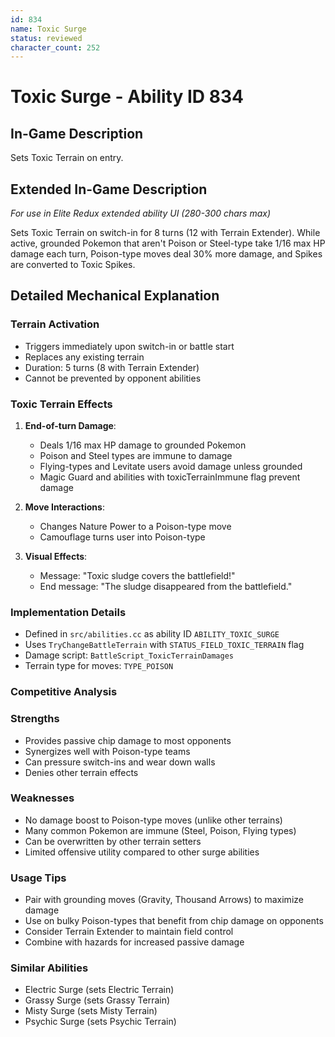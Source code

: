 ```yaml
---
id: 834
name: Toxic Surge
status: reviewed
character_count: 252
---
```


# Toxic Surge - Ability ID 834

## In-Game Description
Sets Toxic Terrain on entry.

## Extended In-Game Description
*For use in Elite Redux extended ability UI (280-300 chars max)*

Sets Toxic Terrain on switch-in for 8 turns (12 with Terrain Extender). While active, grounded Pokemon that aren't Poison or Steel-type take 1/16 max HP damage each turn, Poison-type moves deal 30% more damage, and Spikes are converted to Toxic Spikes.

## Detailed Mechanical Explanation

### Terrain Activation
- Triggers immediately upon switch-in or battle start
- Replaces any existing terrain
- Duration: 5 turns (8 with Terrain Extender)
- Cannot be prevented by opponent abilities

### Toxic Terrain Effects
1. **End-of-turn Damage**:
   - Deals 1/16 max HP damage to grounded Pokemon
   - Poison and Steel types are immune to damage
   - Flying-types and Levitate users avoid damage unless grounded
   - Magic Guard and abilities with toxicTerrainImmune flag prevent damage

2. **Move Interactions**:
   - Changes Nature Power to a Poison-type move
   - Camouflage turns user into Poison-type

3. **Visual Effects**:
   - Message: "Toxic sludge covers the battlefield!"
   - End message: "The sludge disappeared from the battlefield."

### Implementation Details
- Defined in `src/abilities.cc` as ability ID `ABILITY_TOXIC_SURGE`
- Uses `TryChangeBattleTerrain` with `STATUS_FIELD_TOXIC_TERRAIN` flag
- Damage script: `BattleScript_ToxicTerrainDamages`
- Terrain type for moves: `TYPE_POISON`

### Competitive Analysis

### Strengths
- Provides passive chip damage to most opponents
- Synergizes well with Poison-type teams
- Can pressure switch-ins and wear down walls
- Denies other terrain effects

### Weaknesses
- No damage boost to Poison-type moves (unlike other terrains)
- Many common Pokemon are immune (Steel, Poison, Flying types)
- Can be overwritten by other terrain setters
- Limited offensive utility compared to other surge abilities

### Usage Tips
- Pair with grounding moves (Gravity, Thousand Arrows) to maximize damage
- Use on bulky Poison-types that benefit from chip damage on opponents
- Consider Terrain Extender to maintain field control
- Combine with hazards for increased passive damage

### Similar Abilities
- Electric Surge (sets Electric Terrain)
- Grassy Surge (sets Grassy Terrain)
- Misty Surge (sets Misty Terrain)
- Psychic Surge (sets Psychic Terrain)